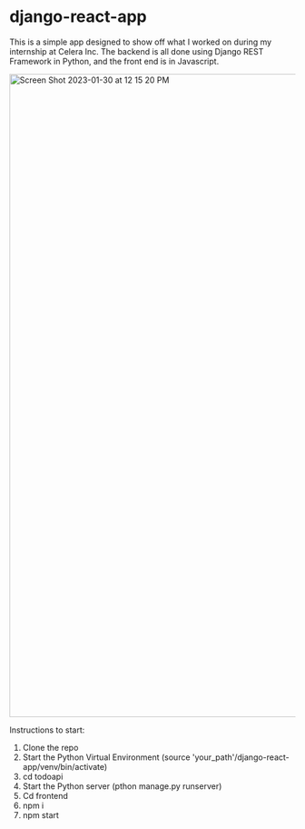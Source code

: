 # django-react-app

This is a simple app designed to show off what I worked on during my internship at Celera Inc. The backend is all done using Django REST Framework in Python, and the front end is in Javascript. 

<img width="1132" alt="Screen Shot 2023-01-30 at 12 15 20 PM" src="https://user-images.githubusercontent.com/104794783/215585387-010f9590-667e-4771-ad0d-48ee635e5692.png">

Instructions to start: 

1. Clone the repo 
2. Start the Python Virtual Environment (source 'your_path'/django-react-app/venv/bin/activate)
3. cd todoapi
3. Start the Python server (pthon manage.py runserver) 
4. Cd frontend
5. npm i 
6. npm start 

